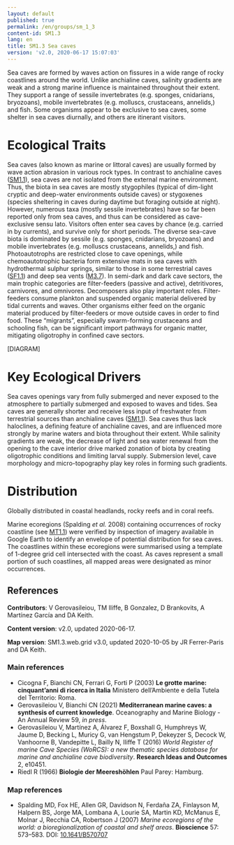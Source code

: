 ```yaml
---
layout: default
published: true
permalink: /en/groups/sm_1_3
content-id: SM1.3
lang: en
title: SM1.3 Sea caves
version: 'v2.0, 2020-06-17 15:07:03'
---
```


Sea caves are formed by waves action on fissures in a wide range of rocky coastlines around the world. Unlike anchialine caves, salinity gradients are weak and a strong marine influence is maintained throughout their extent. They support a range of sessile invertebrates (e.g. sponges, cnidarians, bryozoans), mobile invertebrates (e.g. molluscs, crustaceans, annelids,) and fish. Some organisms appear to be exclusive to sea caves, some shelter in sea caves diurnally, and others are itinerant visitors.

# Ecological Traits
 
Sea caves (also known as marine or littoral caves) are usually formed by wave action abrasion in various rock types. In contrast to anchialine caves ([SM1.1](/explore/groups/SM1.1)), sea caves are not isolated from the external marine environment. Thus, the biota in sea caves are mostly stygophiles (typical of dim-light cryptic and deep-water environments outside caves) or stygoxenes (species sheltering in caves during daytime but foraging outside at night). However, numerous taxa (mostly sessile invertebrates) have so far been reported only from sea caves, and thus can be considered as cave-exclusive sensu lato. Visitors often enter sea caves by chance (e.g. carried in by currents), and survive only for short periods. The diverse sea-cave biota is dominated by sessile (e.g. sponges, cnidarians, bryozoans) and mobile invertebrates (e.g. molluscs crustaceans, annelids,) and fish. Photoautotrophs are restricted close to cave openings, while chemoautotrophic bacteria form extensive mats in sea caves with hydrothermal sulphur springs, similar to those in some terrestrial caves ([SF1.1](/explore/groups/SF1.1)) and deep sea vents ([M3.7](/explore/groups/M3.7)). In semi-dark and dark cave sectors, the main trophic categories are filter-feeders (passive and active), detritivores, carnivores, and omnivores. Decomposers also play important roles. Filter-feeders consume plankton and suspended organic material delivered by tidal currents and waves. Other organisms either feed on the organic material produced by filter-feeders or move outside caves in order to find food. These “migrants”, especially swarm-forming crustaceans and schooling fish, can be significant import pathways for organic matter, mitigating oligotrophy in confined cave sectors. 

[DIAGRAM]

# Key Ecological Drivers
 
Sea caves openings vary from fully submerged and never exposed to the atmosphere to partially submerged and exposed to waves and tides. Sea caves are generally shorter and receive less input of freshwater from terrestrial sources than anchialine caves ([SM1.1](/explore/groups/SM1.1)). Sea caves thus lack haloclines, a defining feature of anchialine caves, and are influenced more strongly by marine waters and biota throughout their extent. While salinity gradients are weak, the decrease of light and sea water renewal from the opening to the cave interior drive marked zonation of biota by creating oligotrophic conditions and limiting larval supply. Submersion level, cave morphology and micro-topography play key roles in forming such gradients.

 
# Distribution
 
Globally distributed in coastal headlands, rocky reefs and in coral reefs.

Marine ecoregions (Spalding _et al._ 2008) containing occurrences of rocky coastline (see [MT1.1](/explore/groups/MT1.1)) were verified by inspection of imagery available in Google Earth to identify an envelope of potential distribution for sea caves. The coastlines within these ecoregions were summarised using a template of 1-degree grid cell intersected with the coast. As caves represent a small portion of such coastlines, all mapped areas were designated as minor occurrences.

## References

**Contributors**: V Gerovasileiou, TM Iliffe, B Gonzalez, D Brankovits, A Martínez García and DA Keith.

**Content version**: v2.0, updated 2020-06-17.

**Map version**: SM1.3.web.grid v3.0, updated 2020-10-05 by JR Ferrer-Paris and DA Keith.

### Main references
* Cicogna F, Bianchi CN, Ferrari G, Forti P (2003) **Le grotte marine: cinquant’anni di ricerca in Italia** Ministero dell’Ambiente e della Tutela del Territorio: Roma.
* Gerovasileiou V, Bianchi CN (2021) **Mediterranean marine caves: a synthesis of current knowledge**. Oceanography and Marine Biology - An Annual Review 59, _in press_.
* Gerovasileiou V, Martínez A, Álvarez F, Boxshall G, Humphreys W, Jaume D, Becking L, Muricy G, van Hengstum P, Dekeyzer S, Decock W, Vanhoorne B, Vandepitte L, Bailly N, Iliffe T (2016) *World Register of marine Cave Species (WoRCS): a new thematic species database for marine and anchialine cave biodiversity*. **Research Ideas and Outcomes** 2, e10451.
* Riedl R (1966) **Biologie der Meereshöhlen** Paul Parey: Hamburg.

### Map references
* Spalding MD, Fox HE, Allen GR, Davidson N, Ferdaña ZA, Finlayson M, Halpern BS, Jorge MA, Lombana A, Lourie SA, Martin KD, McManus E, Molnar J, Recchia CA, Robertson J  (2007) *Marine ecoregions of the world: a bioregionalization of coastal and shelf areas*. **Bioscience** 57: 573–583. DOI: [10.1641/B570707](http://doi.org/10.1641/B570707)
